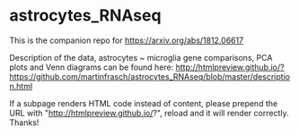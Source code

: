 # astrocytes_RNAseq
This is the companion repo for https://arxiv.org/abs/1812.06617

Description of the data, astrocytes ~ microglia gene comparisons, PCA plots and Venn diagrams can be found here: http://htmlpreview.github.io/?https://github.com/martinfrasch/astrocytes_RNAseq/blob/master/description.html

If a subpage renders HTML code instead of content, please prepend the URL with "http://htmlpreview.github.io/?", reload and it will render correctly. Thanks!
